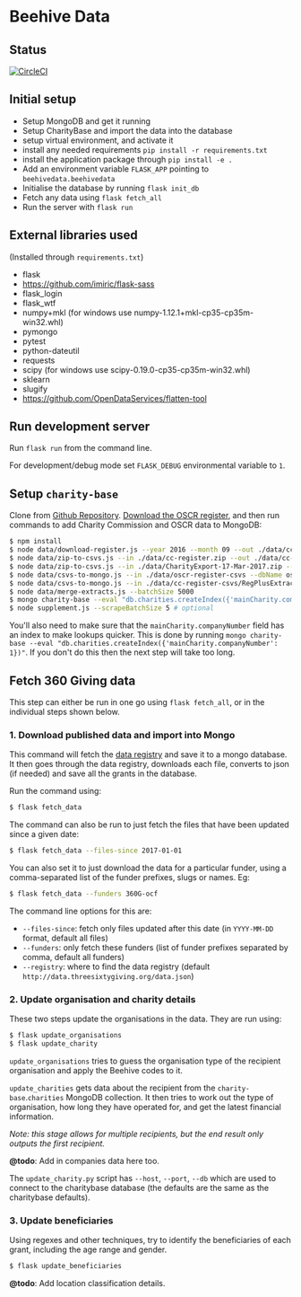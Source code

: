 Beehive Data
============

Status
------

[![CircleCI](https://circleci.com/gh/TechforgoodCAST/beehive-data-etl.svg?style=svg&circle-token=375a079d309e74528c5e5600d3646bc20c881f50)](https://circleci.com/gh/TechforgoodCAST/beehive-data-etl)

Initial setup
-------------

- Setup MongoDB and get it running
- Setup CharityBase and import the data into the database
- setup virtual environment, and activate it
- install any needed requirements `pip install -r requirements.txt`
- install the application package through `pip install -e .`
- Add an environment variable `FLASK_APP` pointing to `beehivedata.beehivedata`
- Initialise the database by running `flask init_db`
- Fetch any data using `flask fetch_all`
- Run the server with `flask run`

External libraries used
-----------------------

(Installed through `requirements.txt`)

- flask
- https://github.com/imiric/flask-sass
- flask_login
- flask_wtf
- numpy+mkl (for windows use numpy-1.12.1+mkl-cp35-cp35m-win32.whl)
- pymongo
- pytest
- python-dateutil
- requests
- scipy (for windows use scipy-0.19.0-cp35-cp35m-win32.whl)
- sklearn
- slugify
- https://github.com/OpenDataServices/flatten-tool

Run development server
----------------------

Run `flask run` from the command line.

For development/debug mode set `FLASK_DEBUG` environmental variable to `1`.

Setup `charity-base`
--------------------

Clone from [Github Repository](https://github.com/tithebarn/charity-base).
[Download the OSCR register](http://www.oscr.org.uk/charities/search-scottish-charity-register/charity-register-download),
and then run commands to add Charity Commission and OSCR data to MongoDB:

```bash
$ npm install
$ node data/download-register.js --year 2016 --month 09 --out ./data/cc-register.zip
$ node data/zip-to-csvs.js --in ./data/cc-register.zip --out ./data/cc-register-csvs --type cc
$ node data/zip-to-csvs.js --in ./data/CharityExport-17-Mar-2017.zip --out ./data/oscr-register-csvs --type oscr
$ node data/csvs-to-mongo.js --in ./data/oscr-register-csvs --dbName oscr-register --type oscr
$ node data/csvs-to-mongo.js --in ./data/cc-register-csvs/RegPlusExtract_March_2017 --dbName cc-register --type cc
$ node data/merge-extracts.js --batchSize 5000
$ mongo charity-base --eval "db.charities.createIndex({'mainCharity.companyNumber': 1})" # create index on companyNumber
$ node supplement.js --scrapeBatchSize 5 # optional
```

You'll also need to make sure that the `mainCharity.companyNumber` field has an
index to make lookups quicker. This is done by running `mongo charity-base --eval "db.charities.createIndex({'mainCharity.companyNumber': 1})"`.
If you don't do this then the next step will take too long.


Fetch 360 Giving data
---------------------

This step can either be run in one go using `flask fetch_all`, or in the individual
steps shown below.

### 1. Download published data and import into Mongo

This command will fetch the [data registry](http://data.threesixtygiving.org/data.json)
and save it to a mongo database. It then goes through the data registry,
downloads each file, converts to json (if needed) and save all the grants in
the database.

Run the command using:

```bash
$ flask fetch_data
```

The command can also be run to just fetch the files that have been updated since
a given date:

```bash
$ flask fetch_data --files-since 2017-01-01
```

You can also set it to just download the data for a particular funder, using a
comma-separated list of the funder prefixes, slugs or names. Eg:

```bash
$ flask fetch_data --funders 360G-ocf
```

The command line options for this are:

- `--files-since`: fetch only files updated after this date (in `YYYY-MM-DD` format, default all files)
- `--funders`: only fetch these funders (list of funder prefixes separated by comma, default all funders)
- `--registry`: where to find the data registry (default `http://data.threesixtygiving.org/data.json`)

### 2. Update organisation and charity details

These two steps update the organisations in the data. They are run using:

```bash
$ flask update_organisations
$ flask update_charity
```

`update_organisations` tries to guess the organisation type of the recipient
organisation and apply the Beehive codes to it.

`update_charities` gets data about the recipient from the `charity-base`.`charities`
MongoDB collection. It then tries to work out the type of organisation, how long
they have operated for, and get the latest financial information.

_Note: this stage allows for multiple recipients, but the end result only
outputs the first recipient._

**@todo**: Add in companies data here too.

The `update_charity.py` script has `--host`, `--port`, `--db` which are used
to connect to the charitybase database (the defaults are the same as the
charitybase defaults).

### 3. Update beneficiaries

Using regexes and other techniques, try to identify the beneficiaries of each
grant, including the age range and gender.

```bash
$ flask update_beneficiaries
```

**@todo**: Add location classification details.
